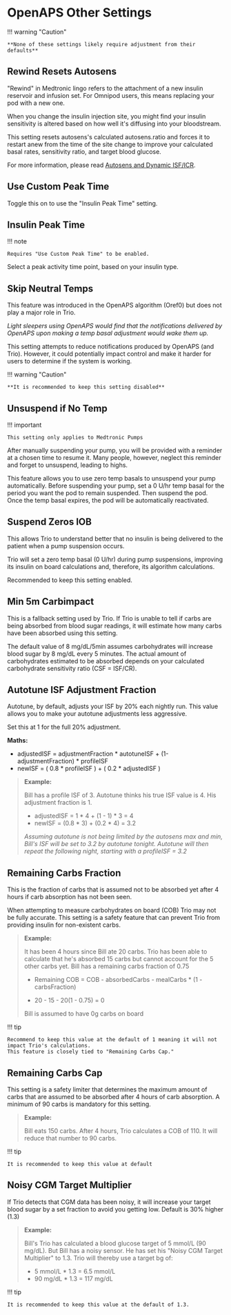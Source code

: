 # OpenAPS Other Settings

!!! warning "Caution"
    
    **None of these settings likely require adjustment from their defaults**

## Rewind Resets Autosens
"Rewind" in Medtronic lingo refers to the attachment of a new insulin reservoir and infusion set. For Omnipod users, this means replacing your pod with a new one.

When you change the insulin injection site, you might find your insulin sensitivity is altered based on how well it's diffusing into your bloodstream. 

This setting resets autosens's calculated autosens.ratio and forces it to restart anew from the time of the site change to improve your calculated basal rates, sensitivity ratio, and target blood glucose.

For more information, please read [Autosens and Dynamic ISF/ICR](../concepts/autosens-dynamic.md).

## Use Custom Peak Time
Toggle this on to use the "Insulin Peak Time" setting.

## Insulin Peak Time

!!! note
    
    Requires "Use Custom Peak Time" to be enabled.

Select a peak activity time point, based on your insulin type.

## Skip Neutral Temps
This feature was introduced in the OpenAPS algorithm (Oref0) but does not play a major role in Trio. 

_Light sleepers using OpenAPS would find that the notifications delivered by OpenAPS upon making a temp basal adjustment would wake them up._

This setting attempts to reduce notifications produced by OpenAPS (and Trio). However, it could potentially impact control and make it harder for users to determine if the system is working.

!!! warning "Caution"
    
    **It is recommended to keep this setting disabled**

## Unsuspend if No Temp

!!! important
    
    This setting only applies to Medtronic Pumps

After manually suspending your pump, you will be provided with a reminder at a chosen time to resume it. Many people, however, neglect this reminder and forget to unsuspend, leading to highs.

This feature allows you to use zero temp basals to unsuspend your pump automatically. Before suspending your pump, set a 0 U/hr temp basal for the period you want the pod to remain suspended. Then suspend the pod. Once the temp basal expires, the pod will be automatically reactivated.

## Suspend Zeros IOB
This allows Trio to understand better that no insulin is being delivered to the patient when a pump suspension occurs.

Trio will set a zero temp basal (0 U/hr) during pump suspensions, improving its insulin on board calculations and, therefore, its algorithm calculations.

Recommended to keep this setting enabled.

## Min 5m Carbimpact
This is a fallback setting used by Trio. If Trio is unable to tell if carbs are being absorbed from blood sugar readings, it will estimate how many carbs have been absorbed using this setting.

The default value of 8 mg/dL/5min assumes carbohydrates will increase blood sugar by 8 mg/dL every 5 minutes. The actual amount of carbohydrates estimated to be absorbed depends on your calculated carbohydrate sensitivity ratio (CSF = ISF/CR).

## Autotune ISF Adjustment Fraction
Autotune, by default, adjusts your ISF by 20% each nightly run. This value allows you to make your autotune adjustments less aggressive.

Set this at 1 for the full 20% adjustment.

**Maths:**

- adjustedISF = adjustmentFraction * autotuneISF + (1-adjustmentFraction) * profileISF
- newISF = ( 0.8 * profileISF ) + ( 0.2 * adjustedISF )

>**Example:**
>
>Bill has a profile ISF of 3. Autotune thinks his true ISF value is 4. His adjustment fraction is 1.
>
>- adjustedISF = 1 * 4 + (1 - 1) * 3 = 4
>- newISF = (0.8 * 3) + (0.2 * 4) = 3.2
>
>_Assuming autotune is not being limited by the autosens max and min, Bill's ISF will be set to 3.2 by autotune tonight. Autotune will then repeat the following night, starting with a profileISF = 3.2_

## Remaining Carbs Fraction
This is the fraction of carbs that is assumed not to be absorbed yet after 4 hours if carb absorption has not been seen. 

When attempting to measure carbohydrates on board (COB) Trio may not be fully accurate. This setting is a safety feature that can prevent Trio from providing insulin for non-existent carbs.

>**Example:**
>
>It has been 4 hours since Bill ate 20 carbs. Trio has been able to calculate that he's absorbed 15 carbs but cannot account for the 5 other carbs yet. Bill has a remaining carbs fraction of 0.75
>
>- Remaining COB = COB - absorbedCarbs - mealCarbs * (1 - carbsFraction)
>
>- 20 - 15 - 20(1 - 0.75) = 0 
>
>Bill is assumed to have 0g carbs on board

!!! tip
    
    Recommend to keep this value at the default of 1 meaning it will not impact Trio's calculations.  
    This feature is closely tied to "Remaining Carbs Cap."

## Remaining Carbs Cap
This setting is a safety limiter that determines the maximum amount of carbs that are assumed to be absorbed after 4 hours of carb absorption. A minimum of 90 carbs is mandatory for this setting.

>**Example:**
>
>Bill eats 150 carbs. After 4 hours, Trio calculates a COB of 110. It will reduce that number to 90 carbs.

!!! tip
    
    It is recommended to keep this value at default

## Noisy CGM Target Multiplier
If Trio detects that CGM data has been noisy, it will increase your target blood sugar by a set fraction to avoid you getting low. Default is 30% higher (1.3)

>**Example:** 
>
>Bill's Trio has calculated a blood glucose target of 5 mmol/L (90 mg/dL). But Bill has a noisy sensor. He has set his "Noisy CGM Target Multiplier" to 1.3.
>Trio will thereby use a target bg of:
>
>- 5 mmol/L * 1.3 = 6.5 mmol/L
>- 90 mg/dL * 1.3 = 117 mg/dL

!!! tip
    
    It is recommended to keep this value at the default of 1.3.
